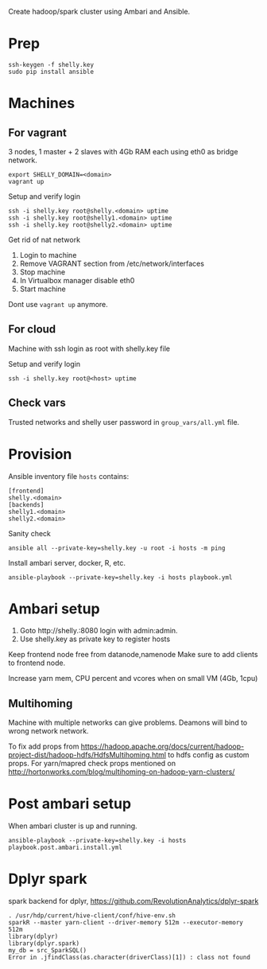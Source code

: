 Create hadoop/spark cluster using Ambari and Ansible.

# Prep

```
ssh-keygen -f shelly.key
sudo pip install ansible
```

# Machines

## For vagrant

3 nodes, 1 master + 2 slaves with 4Gb RAM each using eth0 as bridge network.

```
export SHELLY_DOMAIN=<domain>
vagrant up
```

Setup and verify login
```
ssh -i shelly.key root@shelly.<domain> uptime
ssh -i shelly.key root@shelly1.<domain> uptime
ssh -i shelly.key root@shelly2.<domain> uptime
```

Get rid of nat network

1. Login to machine
2. Remove VAGRANT section from /etc/network/interfaces
3. Stop machine
4. In Virtualbox manager disable eth0
5. Start machine

Dont use `vagrant up` anymore.

## For cloud

Machine with ssh login as root with shelly.key file

Setup and verify login
```
ssh -i shelly.key root@<host> uptime
```

## Check vars

Trusted networks and shelly user password in `group_vars/all.yml` file.

# Provision

Ansible inventory file `hosts` contains:
```
[frontend]
shelly.<domain>
[backends]
shelly1.<domain>
shelly2.<domain>
```

Sanity check
```
ansible all --private-key=shelly.key -u root -i hosts -m ping
```

Install ambari server, docker, R, etc.
```
ansible-playbook --private-key=shelly.key -i hosts playbook.yml
```

# Ambari setup

1. Goto http://shelly.<domain>:8080 login with admin:admin.
2. Use shelly.key as private key to register hosts

Keep frontend node free from datanode,namenode
Make sure to add clients to frontend node.

Increase yarn mem, CPU percent and vcores when on small VM (4Gb, 1cpu)

## Multihoming

Machine with multiple networks can give problems.
Deamons will bind to wrong network network.

To fix add props from
https://hadoop.apache.org/docs/current/hadoop-project-dist/hadoop-hdfs/HdfsMultihoming.html
to hdfs config as custom props.
For yarn/mapred check props mentioned on http://hortonworks.com/blog/multihoming-on-hadoop-yarn-clusters/

# Post ambari setup

When ambari cluster is up and running.

```
ansible-playbook --private-key=shelly.key -i hosts playbook.post.ambari.install.yml
```

# Dplyr spark

spark backend for dplyr, https://github.com/RevolutionAnalytics/dplyr-spark

```
. /usr/hdp/current/hive-client/conf/hive-env.sh
sparkR --master yarn-client --driver-memory 512m --executor-memory 512m
library(dplyr)
library(dplyr.spark)
my_db = src_SparkSQL()
Error in .jfindClass(as.character(driverClass)[1]) : class not found
```
